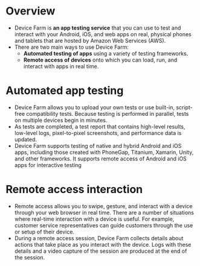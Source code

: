 # Overview
+ Device Farm is **an app testing service** that you can use to test and interact with your Android, iOS, and web apps on real, physical phones and tablets that are hosted by Amazon Web Services (AWS).
+ There are two main ways to use Device Farm:
    + **Automated testing of apps** using a variety of testing frameworks.
    + **Remote access of devices** onto which you can load, run, and interact with apps in real time.

# Automated app testing
+ Device Farm allows you to upload your own tests or use built-in, script-free compatibility tests. Because testing is performed in parallel, tests on multiple devices begin in minutes.
+ As tests are completed, a test report that contains high-level results, low-level logs, pixel-to-pixel screenshots, and performance data is updated.
+ Device Farm supports testing of native and hybrid Android and iOS apps, including those created with PhoneGap, Titanium, Xamarin, Unity, and other frameworks. It supports remote access of Android and iOS apps for interactive testing

# Remote access interaction
+ Remote access allows you to swipe, gesture, and interact with a device through your web browser in real time. There are a number of situations where real-time interaction with a device is useful. For example, customer service representatives can guide customers through the use or setup of their device. 
+ During a remote access session, Device Farm collects details about actions that take place as you interact with the device. Logs with these details and a video capture of the session are produced at the end of the session.